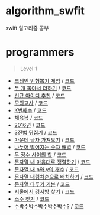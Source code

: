 # algorithm_swfit
swift 알고리즘 공부

# programmers
> Level 1
  - [크레인 인형뽑기 게임](https://programmers.co.kr/learn/courses/30/lessons/64061) / [코드](https://gist.github.com/hhhan0315/701a49d306fb09c889b8799ab2f55942)
  - [두 개 뽑아서 더하기](https://programmers.co.kr/learn/courses/30/lessons/68644) / [코드](https://gist.github.com/hhhan0315/69d5d22cf182a70c2e875bec034e6b1c)
  - [신규 아이디 추천](https://programmers.co.kr/learn/courses/30/lessons/72410) / [코드](https://gist.github.com/hhhan0315/4896c4e1366ab54b93fafb147e8e09d7)
  - [모의고사](https://programmers.co.kr/learn/courses/30/lessons/42840) / [코드](https://gist.github.com/hhhan0315/a0a5145e72a89f338c40f86b50e91454)
  - [K번째수](https://programmers.co.kr/learn/courses/30/lessons/42748) / [코드](https://gist.github.com/hhhan0315/bcef3813392a406d35bf1e335d9eb994)
  - [체육복](https://programmers.co.kr/learn/courses/30/lessons/42862) / [코드](https://gist.github.com/hhhan0315/9e0fdccfd22c57d0943953205d5cb9c0)
  - [2016년](https://programmers.co.kr/learn/courses/30/lessons/12901) / [코드](https://gist.github.com/hhhan0315/54e41f8d1ec6ba654f0b10759a124dc3)
  - [3진법 뒤집기](https://programmers.co.kr/learn/courses/30/lessons/68935) / [코드](https://gist.github.com/hhhan0315/7b6d23c46cc7f9ab5e733e89e4a4c8c7)
  - [가운데 글자 가져오기](https://programmers.co.kr/learn/courses/30/lessons/12903) / [코드](https://gist.github.com/hhhan0315/8767fa08b0b0c361a904ac72424294db)
  - [나누어 떨어지는 숫자 배열](https://programmers.co.kr/learn/courses/30/lessons/12910) / [코드](https://gist.github.com/hhhan0315/1127ba462d43fd4ff168a3ff4b8aa96c)
  - [두 정수 사이의 합](https://programmers.co.kr/learn/courses/30/lessons/12912) / [코드](https://gist.github.com/hhhan0315/86948fb44a22a1a2c02a5a7433147ab0)
  - [문자열 내 마음대로 정렬하기](https://programmers.co.kr/learn/courses/30/lessons/12915) / [코드](https://gist.github.com/hhhan0315/882fff56c0ba0308712730fdf631646c)
  - [문자열 내 p와 y의 개수](https://programmers.co.kr/learn/courses/30/lessons/12916) / [코드](https://gist.github.com/hhhan0315/d33e7cfd6655d5bba4da13f8256655f4)
  - [문자열 내림차순으로 배치하기](https://programmers.co.kr/learn/courses/30/lessons/12917) / [코드](https://gist.github.com/hhhan0315/40a4eb488703956a384f7bd749dd3ac6)
  - [문자열 다루기 기본](https://programmers.co.kr/learn/courses/30/lessons/12918) / [코드](https://gist.github.com/hhhan0315/d9eff6b04fafa06384eb20760a8432fc)
  - [서울에서 김서방 찾기](https://programmers.co.kr/learn/courses/30/lessons/12919) / [코드](https://gist.github.com/hhhan0315/c2dc38e822bda306aeb57c43f1b7030e)
  - [소수 찾기](https://programmers.co.kr/learn/courses/30/lessons/12921) / [코드](https://gist.github.com/hhhan0315/0b6b13f3f36ddf84ade1903891fe9c45)
  - [수박수박수박수박수박수?](https://programmers.co.kr/learn/courses/30/lessons/12922) / [코드](https://gist.github.com/hhhan0315/0d0c70a1f84c6ab079b7568b429333e4)
